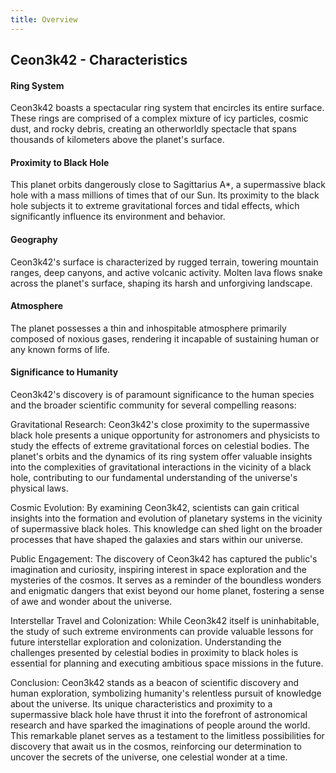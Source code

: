 ```yaml
---
title: Overview
---
```


## Ceon3k42 - Characteristics
#### Ring System
Ceon3k42 boasts a spectacular ring system that encircles its entire surface. These rings are comprised of a complex mixture of icy particles, cosmic dust, and rocky debris, creating an otherworldly spectacle that spans thousands of kilometers above the planet's surface.

#### Proximity to Black Hole
This planet orbits dangerously close to Sagittarius A*, a supermassive black hole with a mass millions of times that of our Sun. Its proximity to the black hole subjects it to extreme gravitational forces and tidal effects, which significantly influence its environment and behavior.

#### Geography
Ceon3k42's surface is characterized by rugged terrain, towering mountain ranges, deep canyons, and active volcanic activity. Molten lava flows snake across the planet's surface, shaping its harsh and unforgiving landscape.

#### Atmosphere
The planet possesses a thin and inhospitable atmosphere primarily composed of noxious gases, rendering it incapable of sustaining human or any known forms of life.

#### Significance to Humanity
Ceon3k42's discovery is of paramount significance to the human species and the broader scientific community for several compelling reasons:

Gravitational Research: Ceon3k42's close proximity to the supermassive black hole presents a unique opportunity for astronomers and physicists to study the effects of extreme gravitational forces on celestial bodies. The planet's orbits and the dynamics of its ring system offer valuable insights into the complexities of gravitational interactions in the vicinity of a black hole, contributing to our fundamental understanding of the universe's physical laws.

Cosmic Evolution: By examining Ceon3k42, scientists can gain critical insights into the formation and evolution of planetary systems in the vicinity of supermassive black holes. This knowledge can shed light on the broader processes that have shaped the galaxies and stars within our universe.

Public Engagement: The discovery of Ceon3k42 has captured the public's imagination and curiosity, inspiring interest in space exploration and the mysteries of the cosmos. It serves as a reminder of the boundless wonders and enigmatic dangers that exist beyond our home planet, fostering a sense of awe and wonder about the universe.

Interstellar Travel and Colonization: While Ceon3k42 itself is uninhabitable, the study of such extreme environments can provide valuable lessons for future interstellar exploration and colonization. Understanding the challenges presented by celestial bodies in proximity to black holes is essential for planning and executing ambitious space missions in the future.

Conclusion: Ceon3k42 stands as a beacon of scientific discovery and human exploration, symbolizing humanity's relentless pursuit of knowledge about the universe. Its unique characteristics and proximity to a supermassive black hole have thrust it into the forefront of astronomical research and have sparked the imaginations of people around the world. This remarkable planet serves as a testament to the limitless possibilities for discovery that await us in the cosmos, reinforcing our determination to uncover the secrets of the universe, one celestial wonder at a time.